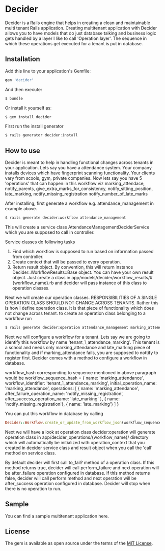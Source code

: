 # Decider
Decider is a Rails engine that helps in creating a clean and maintainable multi tenant Rails application. Creating multitenant application with Decider allows you to have models that do just database talking and business logic gets handled by a layer I like to call 'Operation layer'. The sequence in which these operations get executed for a tenant is put in database.

## Installation
Add this line to your application's Gemfile:

```ruby
gem 'decider'
```

And then execute:
```bash
$ bundle
```

Or install it yourself as:
```bash
$ gem install decider
```
First run the install generator
```bash
$ rails generator decider:install
```

## How to use
Decider is meant to help in handling functional changes across tenants in your application.
Lets say you have a attendance system. Your company installs devices which have fingerprint scanning functionality. Your clients vary from
scools, gym, private companies. Now lets say you have 5 'operations' that can happen
in this workflow viz marking_attendace, notify_parents, give_extra_marks_for_consistency, notify_sitting_position, late_marking, notify_missing_registration
notify_number_of_late_marks

After installing, first generate a workflow e.g. attendance_management in example above.

```bash
$ rails generate decider:workflow attendance_management
```

This will create a service class AttendanceManagementDeciderService which you are supposed to call in controller.

Service classes do following tasks
1. Find which workflow is supposed to run based on information passed from controller.
2. Create context that will be passed to every operation.
3. Return result object. By convention, this will return instance Decider::WorkflowResults::Base object. You can have your own result object. Just create a class in app/models/decider/workflow_results/#{workflow_name}.rb and decider will pass instance of this class to operation classes.

Next we will create our operation classes. RESPONSIBILITIES OF A SINGLE OPERATION CLASS SHOULD NOT CHANGE ACROSS TENANTS. Rather this is how I define operation class. It is that piece of functionality which does not change across tenant. to create an operation class belonging to a workflow run

```bash
$ rails generate decider:operation attendance_management marking_attendance
```

Next we will configure a workflow for a tenant. Lets say we are going to identify this workflow by name 'tenant_1_attendance_marking'. This tenant is a school and needs only marking_attendance and late_marking piece of functionality and if marking_attendance fails, you are supposed to nottify to register first. Decider comes with a method to configure a workflow in database.

workflow_hash corresponding to sequence mentioned in above paragraph would be
workflow_sequence_hash = {
  name: 'marking_attendance',
  workflow_identifier: 'tenant_1_attendance_marking',
  initial_operation_name: 'marking_attendance',
  operations: [
    { name: 'marking_attendance', after_failure_operation_name: 'notify_missing_registration', after_success_operation_name: 'late_marking' },
    { name: 'notify_missing_registration'},
    { name: 'late_marking'}
  ]
}

You can put this workflow in database by calling
```ruby
Decider::Workflow.create_or_update_from_workflow_json(workflow_sequence_hash)
```

Next we will have a look at operation class
decider:operation will generate operation class in app/decider_operations/{workflow_name}/ directory which will automatically be initialized with operation_context that you created in decider service class and result object when you call the 'call' method on service class.

By default decider will first call to_fail? method of a operation class. If this method returns true, decider will call perform_failure and next operation will be after_failure operation configured in database. If this method returns false, decider will call perform method and next operation will be after_success operation configured in database. Decider will stop when there is no operation to run.

## Sample

You can find a sample multitenant application here.
## License
The gem is available as open source under the terms of the [MIT License](https://opensource.org/licenses/MIT).
